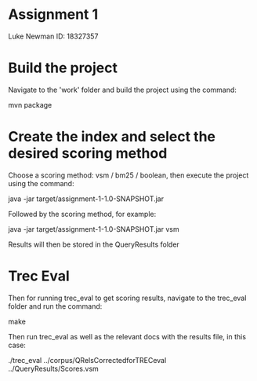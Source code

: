 # Assignment 1

Luke Newman 
ID: 18327357

# Build the project

Navigate to the 'work' folder and build the project using the command:

mvn package

# Create the index and select the desired scoring method

Choose a scoring method: vsm / bm25 / boolean, then execute the project using the command:

java -jar target/assignment-1-1.0-SNAPSHOT.jar

Followed by the scoring method, for example:

java -jar target/assignment-1-1.0-SNAPSHOT.jar vsm

Results will then be stored in the QueryResults folder

# Trec Eval

Then for running trec_eval to get scoring results, navigate to the trec_eval folder and run the command:

make

Then run trec_eval as well as the relevant docs with the results file, in this case:

./trec_eval ../corpus/QRelsCorrectedforTRECeval ../QueryResults/Scores.vsm